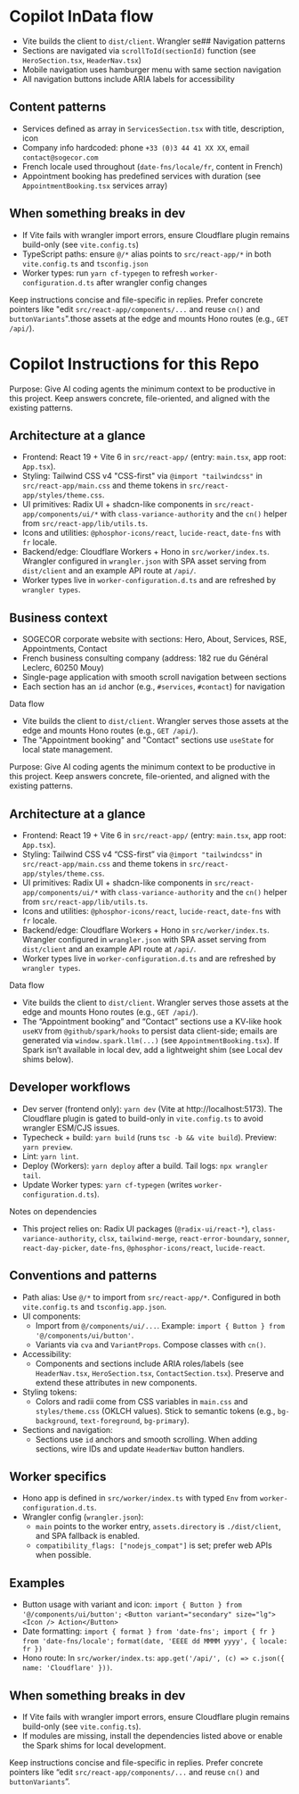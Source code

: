 # Copilot InData flow

- Vite builds the client to `dist/client`. Wrangler se## Navigation patterns
- Sections are navigated via `scrollToId(sectionId)` function (see `HeroSection.tsx`, `HeaderNav.tsx`)
- Mobile navigation uses hamburger menu with same section navigation
- All navigation buttons include ARIA labels for accessibility

## Content patterns

- Services defined as array in `ServicesSection.tsx` with title, description, icon
- Company info hardcoded: phone `+33 (0)3 44 41 XX XX`, email `contact@sogecor.com`
- French locale used throughout (`date-fns/locale/fr`, content in French)
- Appointment booking has predefined services with duration (see `AppointmentBooking.tsx` services array)

## When something breaks in dev

- If Vite fails with wrangler import errors, ensure Cloudflare plugin remains build-only (see `vite.config.ts`)
- TypeScript paths: ensure `@/*` alias points to `src/react-app/*` in both `vite.config.ts` and `tsconfig.json`
- Worker types: run `yarn cf-typegen` to refresh `worker-configuration.d.ts` after wrangler config changes

Keep instructions concise and file-specific in replies. Prefer concrete pointers like "edit `src/react-app/components/...` and reuse `cn()` and `buttonVariants`".those assets at the edge and mounts Hono routes (e.g., `GET /api/`).

# Copilot Instructions for this Repo

Purpose: Give AI coding agents the minimum context to be productive in this project. Keep answers concrete, file-oriented, and aligned with the existing patterns.

## Architecture at a glance

- Frontend: React 19 + Vite 6 in `src/react-app/` (entry: `main.tsx`, app root: `App.tsx`).
- Styling: Tailwind CSS v4 "CSS-first" via `@import "tailwindcss"` in `src/react-app/main.css` and theme tokens in `src/react-app/styles/theme.css`.
- UI primitives: Radix UI + shadcn-like components in `src/react-app/components/ui/*` with `class-variance-authority` and the `cn()` helper from `src/react-app/lib/utils.ts`.
- Icons and utilities: `@phosphor-icons/react`, `lucide-react`, `date-fns` with `fr` locale.
- Backend/edge: Cloudflare Workers + Hono in `src/worker/index.ts`. Wrangler configured in `wrangler.json` with SPA asset serving from `dist/client` and an example API route at `/api/`.
- Worker types live in `worker-configuration.d.ts` and are refreshed by `wrangler types`.

## Business context

- SOGECOR corporate website with sections: Hero, About, Services, RSE, Appointments, Contact
- French business consulting company (address: 182 rue du Général Leclerc, 60250 Mouy)
- Single-page application with smooth scroll navigation between sections
- Each section has an `id` anchor (e.g., `#services`, `#contact`) for navigation

Data flow

- Vite builds the client to `dist/client`. Wrangler serves those assets at the edge and mounts Hono routes (e.g., `GET /api/`).
- The "Appointment booking" and "Contact" sections use `useState` for local state management.

Purpose: Give AI coding agents the minimum context to be productive in this project. Keep answers concrete, file-oriented, and aligned with the existing patterns.

## Architecture at a glance

- Frontend: React 19 + Vite 6 in `src/react-app/` (entry: `main.tsx`, app root: `App.tsx`).
- Styling: Tailwind CSS v4 “CSS-first” via `@import "tailwindcss"` in `src/react-app/main.css` and theme tokens in `src/react-app/styles/theme.css`.
- UI primitives: Radix UI + shadcn-like components in `src/react-app/components/ui/*` with `class-variance-authority` and the `cn()` helper from `src/react-app/lib/utils.ts`.
- Icons and utilities: `@phosphor-icons/react`, `lucide-react`, `date-fns` with `fr` locale.
- Backend/edge: Cloudflare Workers + Hono in `src/worker/index.ts`. Wrangler configured in `wrangler.json` with SPA asset serving from `dist/client` and an example API route at `/api/`.
- Worker types live in `worker-configuration.d.ts` and are refreshed by `wrangler types`.

Data flow

- Vite builds the client to `dist/client`. Wrangler serves those assets at the edge and mounts Hono routes (e.g., `GET /api/`).
- The “Appointment booking” and “Contact” sections use a KV-like hook `useKV` from `@github/spark/hooks` to persist data client-side; emails are generated via `window.spark.llm(...)` (see `AppointmentBooking.tsx`). If Spark isn’t available in local dev, add a lightweight shim (see Local dev shims below).

## Developer workflows

- Dev server (frontend only): `yarn dev` (Vite at http://localhost:5173). The Cloudflare plugin is gated to build-only in `vite.config.ts` to avoid wrangler ESM/CJS issues.
- Typecheck + build: `yarn build` (runs `tsc -b && vite build`). Preview: `yarn preview`.
- Lint: `yarn lint`.
- Deploy (Workers): `yarn deploy` after a build. Tail logs: `npx wrangler tail`.
- Update Worker types: `yarn cf-typegen` (writes `worker-configuration.d.ts`).

Notes on dependencies

- This project relies on: Radix UI packages (`@radix-ui/react-*`), `class-variance-authority`, `clsx`, `tailwind-merge`, `react-error-boundary`, `sonner`, `react-day-picker`, `date-fns`, `@phosphor-icons/react`, `lucide-react`.

## Conventions and patterns

- Path alias: Use `@/*` to import from `src/react-app/*`. Configured in both `vite.config.ts` and `tsconfig.app.json`.
- UI components:
  - Import from `@/components/ui/...`. Example: `import { Button } from '@/components/ui/button'`.
  - Variants via `cva` and `VariantProps`. Compose classes with `cn()`.
- Accessibility:
  - Components and sections include ARIA roles/labels (see `HeaderNav.tsx`, `HeroSection.tsx`, `ContactSection.tsx`). Preserve and extend these attributes in new components.
- Styling tokens:
  - Colors and radii come from CSS variables in `main.css` and `styles/theme.css` (OKLCH values). Stick to semantic tokens (e.g., `bg-background`, `text-foreground`, `bg-primary`).
- Sections and navigation:
  - Sections use `id` anchors and smooth scrolling. When adding sections, wire IDs and update `HeaderNav` button handlers.

## Worker specifics

- Hono app is defined in `src/worker/index.ts` with typed `Env` from `worker-configuration.d.ts`.
- Wrangler config (`wrangler.json`):
  - `main` points to the worker entry, `assets.directory` is `./dist/client`, and SPA fallback is enabled.
  - `compatibility_flags: ["nodejs_compat"]` is set; prefer web APIs when possible.

## Examples

- Button usage with variant and icon:
  `import { Button } from '@/components/ui/button';`
  `<Button variant="secondary" size="lg"><Icon /> Action</Button>`
- Date formatting:
  `import { format } from 'date-fns'; import { fr } from 'date-fns/locale';`
  `format(date, 'EEEE dd MMMM yyyy', { locale: fr })`
- Hono route:
  In `src/worker/index.ts`: `app.get('/api/', (c) => c.json({ name: 'Cloudflare' }))`.

## When something breaks in dev

- If Vite fails with wrangler import errors, ensure Cloudflare plugin remains build-only (see `vite.config.ts`).
- If modules are missing, install the dependencies listed above or enable the Spark shims for local development.

Keep instructions concise and file-specific in replies. Prefer concrete pointers like “edit `src/react-app/components/...` and reuse `cn()` and `buttonVariants`”.
